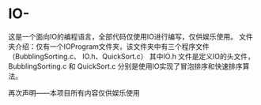 # IO-
这是一个面向IO的编程语言，全部代码仅使用IO进行编写，仅供娱乐使用。
文件夹介绍：仅有一个IOProgram文件夹，该文件夹中有三个程序文件（BubblingSorting.c、 IO.h、QuickSort.c） 其中IO.h 文件是定义IO的头文件，BubblingSorting.c 和 QuickSort.c 分别是使用IO实现了冒泡排序和快速排序算法。

再次声明——本项目所有内容仅供娱乐使用
